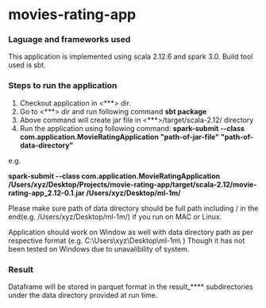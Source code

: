 # movies-rating-app

### Laguage and frameworks used</h3>

This application is implemented using scala 2.12.6 and spark 3.0. Build tool used is sbt.


###  Steps to run the application </h3>

1. Checkout application in <***> dir.
2. Go to <***> dir and run following command <b>sbt package</b>
3. Above command will create jar file in <***>/target/scala-2.12/ directory
4. Run the application using following command:
<b>spark-submit --class com.application.MovieRatingApplication "path-of-jar-file" "path-of-data-directory" </b>

e.g. 

<b> spark-submit --class com.application.MovieRatingApplication /Users/xyz/Desktop/Projects/movie-rating-app/target/scala-2.12/movie-rating-app_2.12-0.1.jar /Users/xyz/Desktop/ml-1m/ </b>

Please make sure path of data directory should be full path including / in the end(e.g. /Users/xyz/Desktop/ml-1m/) if you run on MAC or Linux.

Application should work on Window as well with data directory path as per respective format (e.g. C:\Users\xyz\Desktop\ml-1m\ )
Though it has not been tested on Windows due to unavalibility of system.

<h3> Result </h3>

Dataframe will be stored in parquet format in the result_**** subdirectories under the data directory provided at run time.
